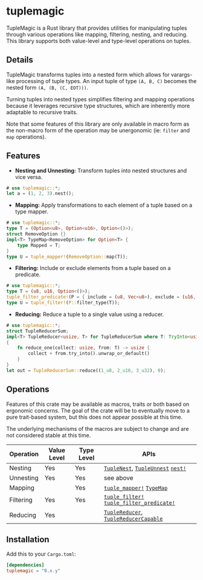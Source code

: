 # tuplemagic

TupleMagic is a Rust library that provides utilities for manipulating tuples
through various operations like mapping, filtering, nesting, and reducing. This
library supports both value-level and type-level operations on tuples.

## Details

TupleMagic transforms tuples into a nested form which allows for varargs-like
processing of tuple types. An input tuple of type `(A, B, C)` becomes the nested
form `(A, (B, (C, EOT)))`.

Turning tuples into nested types simplifies filtering and mapping operations
because it leverages recursive type structures, which are inherently more
adaptable to recursive traits.

Note that some features of this library are only available in macro form as the
non-macro form of the operation may be unergonomic (ie: `filter` and `map`
operations).

## Features

- **Nesting and Unnesting:** Transform tuples into nested structures and vice versa.

```rust
# use tuplemagic::*;
let a = (1, 2, 3).nest();
```

- **Mapping:** Apply transformations to each element of a tuple based on a type
  mapper.

```rust
# use tuplemagic::*;
type T = (Option<u8>, Option<u16>, Option<()>);
struct RemoveOption {}
impl<T> TypeMap<RemoveOption> for Option<T> {
    type Mapped = T;
}
type U = tuple_mapper!(RemoveOption::map(T));
```

- **Filtering:** Include or exclude elements from a tuple based on a predicate.

```rust
# use tuplemagic::*;
type T = (u8, u16, Option<()>);
tuple_filter_predicate!(P = { include = (u8, Vec<u8>), exclude = (u16, u32, ~ <T> Option<T>)});
type U = tuple_filter!(P::filter_type(T));
```

- **Reducing:** Reduce a tuple to a single value using a reducer.

```rust
# use tuplemagic::*;
struct TupleReducerSum;
impl<T> TupleReducer<usize, T> for TupleReducerSum where T: TryInto<usize>,
{
    fn reduce_one(collect: usize, from: T) -> usize {
        collect + from.try_into().unwrap_or_default()
    }
}
let out = TupleReducerSum::reduce((1_u8, 2_u16, 3_u32), 0);
```

## Operations

Features of this crate may be available as macros, traits or both based on
ergonomic concerns. The goal of the crate will be to eventually move to a pure
trait-based system, but this does not appear possible at this time.

The underlying mechanisms of the macros are subject to change and are not
considered stable at this time.

| Operation          | Value Level | Type Level | APIs |
|--------------------|-------------|------------|------|
| Nesting            | Yes         | Yes        | [`TupleNest`](https://docs.rs/tuplemagic/latest/tuplemagic/trait.TupleNest.html), [`TupleUnnest`](https://docs.rs/tuplemagic/latest/tuplemagic/trait.TupleUnnest.html) [`nest!`](https://docs.rs/tuplemagic/latest/tuplemagic/macro.nest.html) |
| Unnesting          | Yes         | Yes        | see above |
| Mapping            |             | Yes        | [`tuple_mapper!`](https://docs.rs/tuplemagic/latest/tuplemagic/macro.tuple_mapper.html) [`TypeMap`](https://docs.rs/tuplemagic/latest/tuplemagic/trait.TypeMap.html) |
| Filtering          | Yes         | Yes        | [`tuple_filter!`](https://docs.rs/tuplemagic/latest/tuplemagic/macro.tuple_filter.html) [`tuple_filter_predicate!`](https://docs.rs/tuplemagic/latest/tuplemagic/macro.tuple_filter_predicate.html) |
| Reducing           | Yes         |            | [`TupleReducer`](https://docs.rs/tuplemagic/latest/tuplemagic/trait.TupleReducer.html), [`TupleReducerCapable`](https://docs.rs/tuplemagic/latest/tuplemagic/trait.TupleReducerCapable.html) |

## Installation

Add this to your `Cargo.toml`:

```toml
[dependencies]
tuplemagic = "0.x.y"
```
